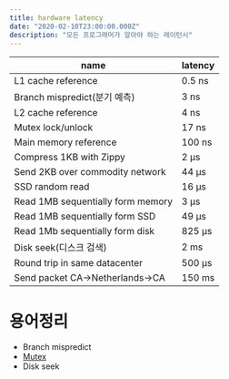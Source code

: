 ```yaml
---
title: hardware latency
date: "2020-02-10T23:00:00.000Z"
description: "모든 프로그래머가 알아야 하는 레이턴시"
---
```




|name|latency|
|---|---|
|L1 cache reference| 0.5 ns|
|Branch mispredict(분기 예측)| 3 ns|
|L2 cache reference| 4 ns|
|Mutex lock/unlock| 17 ns|
|Main memory reference| 100 ns|
|Compress 1KB with Zippy| 2 μs|
|Send 2KB over commodity network| 44 μs|
|SSD random read| 16 μs|
|Read 1MB sequentially form memory| 3 μs|
|Read 1MB sequentially form SSD| 49 μs|
|Read 1Mb sequentially form disk| 825 μs|
|Disk seek(디스크 검색)| 2 ms|
|Round trip in same datacenter| 500 μs|
|Send packet CA->Netherlands->CA| 150 ms|


# 용어정리
+ Branch mispredict
+ <a href="https://ko.wikipedia.org/wiki/%EC%83%81%ED%98%B8_%EB%B0%B0%EC%A0%9C">Mutex</a>
+ Disk seek